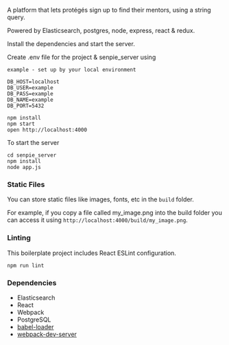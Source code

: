 A platform that lets protégés sign up to find their mentors, using a string query.

Powered by Elasticsearch, postgres, node, express, react & redux.

Install the dependencies and start the server.

Create .env file for the project & senpie_server using

```
example - set up by your local environment

DB_HOST=localhost
DB_USER=example
DB_PASS=example
DB_NAME=example
DB_PORT=5432

```

```
npm install
npm start
open http://localhost:4000

```
To start the server

```
cd senpie_server
npm install
node app.js

```

### Static Files

You can store static files like images, fonts, etc in the `build` folder.

For example, if you copy a file called my_image.png into the build folder you can access it using `http://localhost:4000/build/my_image.png`.

### Linting

This boilerplate project includes React ESLint configuration.

```
npm run lint

```

### Dependencies

* Elasticsearch
* React
* Webpack
* PostgreSQL
* [babel-loader](https://github.com/babel/babel-loader)
* [webpack-dev-server](https://github.com/webpack/webpack-dev-server)
